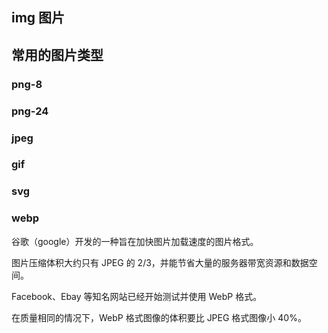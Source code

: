 ## img 图片

## 常用的图片类型

### png-8

### png-24

### jpeg

### gif

### svg

### webp

谷歌（google）开发的一种旨在加快图片加载速度的图片格式。

图片压缩体积大约只有 JPEG 的 2/3，并能节省大量的服务器带宽资源和数据空间。

Facebook、Ebay 等知名网站已经开始测试并使用 WebP 格式。

在质量相同的情况下，WebP 格式图像的体积要比 JPEG 格式图像小 40%。
